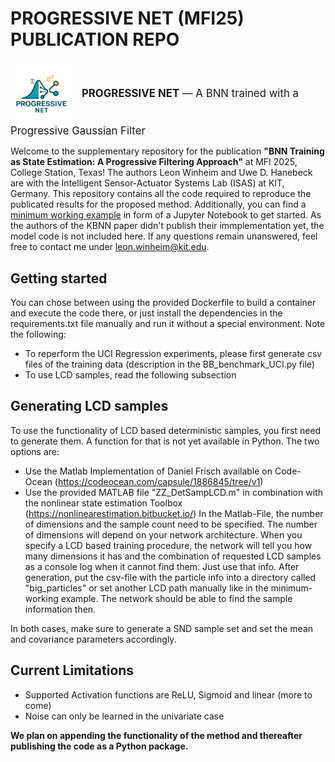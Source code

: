 # PROGRESSIVE NET (MFI25) PUBLICATION REPO

<p align="left">
    <img src="resources/progressive_net.png" width="100" style="vertical-align:middle; margin-right:10px;">
    <span style="vertical-align:middle; font-size:1.2em;">
        <b>PROGRESSIVE NET</b> &mdash; A BNN trained with a Progressive Gaussian Filter
    </span>
</p>


Welcome to the supplementary repository for the publication 
**"BNN Training as State Estimation: A Progressive Filtering Approach"** 
at MFI 2025, College Station, Texas! The authors Leon Winheim and Uwe D. Hanebeck are with the Intelligent Sensor-Actuator Systems Lab (ISAS) at KIT, Germany.
This repository contains all the code required to reproduce the publicated results for the proposed method. Additionally, you can find a [minimum working example](AA_minimum_working.ipynb) in form of a Jupyter Notebook to get started. 
As the authors of the KBNN paper didn't publish their immplementation yet, the model code is not included here.
If any questions remain unanswered, feel free to contact me under leon.winheim@kit.edu.

## Getting started
You can chose between using the provided Dockerfile to build a container and execute the code there, or just install the dependencies in the requirements.txt file manually and run it without a special environment.
Note the following:

- To reperform the UCI Regression experiments, please first generate csv files of the training data (description in the BB_benchmark_UCI.py file)
- To use LCD samples, read the following subsection

## Generating LCD samples
To use the functionality of LCD based deterministic samples, you first need to generate them. A function for that is not yet available in Python. The two options are:
- Use the Matlab Implementation of Daniel Frisch available on Code-Ocean (https://codeocean.com/capsule/1886845/tree/v1)
- Use the provided MATLAB file "ZZ_DetSampLCD.m" in combination with the nonlinear state estimation Toolbox (https://nonlinearestimation.bitbucket.io/)
In the Matlab-File, the number of dimensions and the sample count need to be specified. The number of dimensions will depend on your network architecture. When you specify a LCD based training procedure, the network will tell you how many dimensions it has and the combination of requested LCD samples as a console log when it cannot find them. Just use that info. After generation, put the csv-file with the particle info into a directory called "big_particles" or set another LCD path manually like in the minimum-working example. The network should be able to find the sample information then.

In both cases, make sure to generate a SND sample set and set the mean and covariance parameters accordingly.

## Current Limitations
- Supported Activation functions are ReLU, Sigmoid and linear (more to come)
- Noise can only be learned in the univariate case

**We plan on appending the functionality of the method and thereafter publishing the code as a Python package.**